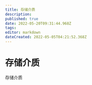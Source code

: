 ```yaml
---
title: 存储介质
description: 
published: true
date: 2022-05-20T09:31:44.968Z
tags: 
editor: markdown
dateCreated: 2022-05-05T04:21:52.368Z
---
```


# 存储介质
存储介质